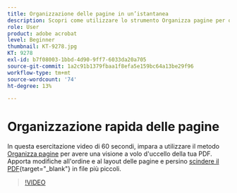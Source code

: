 ```yaml
---
title: Organizzazione delle pagine in un’istantanea
description: Scopri come utilizzare lo strumento Organizza pagine per ottenere una visione a volo d’uccello del tuo PDF
role: User
product: adobe acrobat
level: Beginner
thumbnail: KT-9278.jpg
KT: 9278
exl-id: b7f08003-1bbd-4d90-9ff7-6033da20a705
source-git-commit: 1a2c91b1379fbaa1f8efa5e159bc64a13be29f96
workflow-type: tm+mt
source-wordcount: '74'
ht-degree: 13%

---
```


# Organizzazione rapida delle pagine

In questa esercitazione video di 60 secondi, impara a utilizzare il metodo [Organizza pagine](https://www.adobe.com/it/acrobat/online/rearrange-pdf.html) per avere una visione a volo d&#39;uccello della tua PDF. Apporta modifiche all&#39;ordine e al layout delle pagine e persino [scindere il PDF](https://www.adobe.com/it/acrobat/online/split-pdf.html){target=&quot;_blank&quot;} in file più piccoli.

>[!VIDEO](https://video.tv.adobe.com/v/338278?hidetitle=true)
